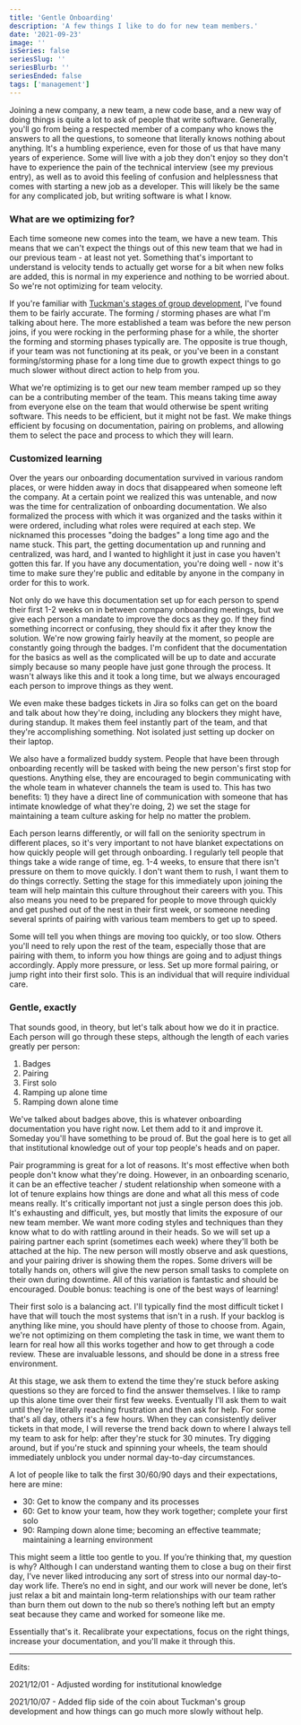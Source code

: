 ```yaml
---
title: 'Gentle Onboarding'
description: 'A few things I like to do for new team members.'
date: '2021-09-23'
image: ''
isSeries: false
seriesSlug: ''
seriesBlurb: ''
seriesEnded: false
tags: ['management']
---
```


Joining a new company, a new team, a new code base, and a new way of doing things is quite a lot to ask of people that write software. Generally, you'll go from being a respected member of a company who knows the answers to all the questions, to someone that literally knows nothing about anything. It's a humbling experience, even for those of us that have many years of experience. Some will live with a job they don't enjoy so they don't have to experience the pain of the technical interview (see my previous entry), as well as to avoid this feeling of confusion and helplessness that comes with starting a new job as a developer. This will likely be the same for any complicated job, but writing software is what I know.

### What are we optimizing for?

Each time someone new comes into the team, we have a new team. This means that we can't expect the things out of this new team that we had in our previous team - at least not yet. Something that's important to understand is velocity tends to actually get worse for a bit when new folks are added, this is normal in my experience and nothing to be worried about. So we're not optimizing for team velocity.

If you're familiar with [Tuckman's stages of group development](https://en.wikipedia.org/wiki/Tuckman%27s_stages_of_group_development), I've found them to be fairly accurate. The forming / storming phases are what I'm talking about here. The more established a team was before the new person joins, if you were rocking in the performing phase for a while, the shorter the forming and storming phases typically are. The opposite is true though, if your team was not functioning at its peak, or you've been in a constant forming/storming phase for a long time due to growth expect things to go much slower without direct action to help from you.

What we're optimizing is to get our new team member ramped up so they can be a contributing member of the team. This means taking time away from everyone else on the team that would otherwise be spent writing software. This needs to be efficient, but it might not be fast. We make things efficient by focusing on documentation, pairing on problems, and allowing them to select the pace and process to which they will learn.

### Customized learning

Over the years our onboarding documentation survived in various random places, or were hidden away in docs that disappeared when someone left the company. At a certain point we realized this was untenable, and now was the time for centralization of onboarding documentation. We also formalized the process with which it was organized and the tasks within it were ordered, including what roles were required at each step. We nicknamed this processes "doing the badges" a long time ago and the name stuck. This part, the getting documentation up and running and centralized, was hard, and I wanted to highlight it just in case you haven't gotten this far. If you have any documentation, you're doing well - now it's time to make sure they're public and editable by anyone in the company in order for this to work.

Not only do we have this documentation set up for each person to spend their first 1-2 weeks on in between company onboarding meetings, but we give each person a mandate to improve the docs as they go. If they find something incorrect or confusing, they should fix it after they know the solution. We're now growing fairly heavily at the moment, so people are constantly going through the badges. I'm confident that the documentation for the basics as well as the complicated will be up to date and accurate simply because so many people have just gone through the process. It wasn't always like this and it took a long time, but we always encouraged each person to improve things as they went.

We even make these badges tickets in Jira so folks can get on the board and talk about how they're doing, including any blockers they might have, during standup. It makes them feel instantly part of the team, and that they're accomplishing something. Not isolated just setting up docker on their laptop.

We also have a formalized buddy system. People that have been through onboarding recently will be tasked with being the new person's first stop for questions. Anything else, they are encouraged to begin communicating with the whole team in whatever channels the team is used to. This has two benefits: 1) they have a direct line of communication with someone that has intimate knowledge of what they're doing, 2) we set the stage for maintaining a team culture asking for help no matter the problem.

Each person learns differently, or will fall on the seniority spectrum in different places, so it's very important to not have blanket expectations on how quickly people will get through onboarding. I regularly tell people that things take a wide range of time, eg. 1-4 weeks, to ensure that there isn't pressure on them to move quickly. I don't want them to rush, I want them to do things correctly. Setting the stage for this immediately upon joining the team will help maintain this culture throughout their careers with you. This also means you need to be prepared for people to move through quickly and get pushed out of the nest in their first week, or someone needing several sprints of pairing with various team members to get up to speed.

Some will tell you when things are moving too quickly, or too slow. Others you'll need to rely upon the rest of the team, especially those that are pairing with them, to inform you how things are going and to adjust things accordingly. Apply more pressure, or less. Set up more formal pairing, or jump right into their first solo. This is an individual that will require individual care.

### Gentle, exactly

That sounds good, in theory, but let's talk about how we do it in practice. Each person will go through these steps, although the length of each varies greatly per person:

1. Badges
1. Pairing
1. First solo
1. Ramping up alone time
1. Ramping down alone time

We've talked about badges above, this is whatever onboarding documentation you have right now. Let them add to it and improve it. Someday you'll have something to be proud of. But the goal here is to get all that institutional knowledge out of your top people's heads and on paper.

Pair programming is great for a lot of reasons. It's most effective when both people don't know what they're doing. However, in an onboarding scenario, it can be an effective teacher / student relationship when someone with a lot of tenure explains how things are done and what all this mess of code means really. It's critically important not just a single person does this job. It's exhausting and difficult, yes, but mostly that limits the exposure of our new team member. We want more coding styles and techniques than they know what to do with rattling around in their heads. So we will set up a pairing partner each sprint (sometimes each week) where they'll both be attached at the hip. The new person will mostly observe and ask questions, and your pairing driver is showing them the ropes. Some drivers will be totally hands on, others will give the new person small tasks to complete on their own during downtime. All of this variation is fantastic and should be encouraged. Double bonus: teaching is one of the best ways of learning!

Their first solo is a balancing act. I'll typically find the most difficult ticket I have that will touch the most systems that isn't in a rush. If your backlog is anything like mine, you should have plenty of those to choose from. Again, we're not optimizing on them completing the task in time, we want them to learn for real how all this works together and how to get through a code review. These are invaluable lessons, and should be done in a stress free environment.

At this stage, we ask them to extend the time they're stuck before asking questions so they are forced to find the answer themselves. I like to ramp up this alone time over their first few weeks. Eventually I'll ask them to wait until they're literally reaching frustration and then ask for help. For some that's all day, others it's a few hours. When they can consistently deliver tickets in that mode, I will reverse the trend back down to where I always tell my team to ask for help: after they're stuck for 30 minutes. Try digging around, but if you're stuck and spinning your wheels, the team should immediately unblock you under normal day-to-day circumstances.

A lot of people like to talk the first 30/60/90 days and their expectations, here are mine:

- 30: Get to know the company and its processes
- 60: Get to know your team, how they work together; complete your first solo
- 90: Ramping down alone time; becoming an effective teammate; maintaining a learning environment

This might seem a little too gentle to you. If you’re thinking that, my question is why? Although I can understand wanting them to close a bug on their first day, I’ve never liked introducing any sort of stress into our normal day-to-day work life. There’s no end in sight, and our work will never be done, let’s just relax a bit and maintain long-term relationships with our team rather than burn them out down to the nub so there’s nothing left but an empty seat because they came and worked for someone like me.

Essentially that's it. Recalibrate your expectations, focus on the right things, increase your documentation, and you'll make it through this.

---

Edits:

2021/12/01 - Adjusted wording for institutional knowledge

2021/10/07 - Added flip side of the coin about Tuckman's group development and how things can go much more slowly without help.
